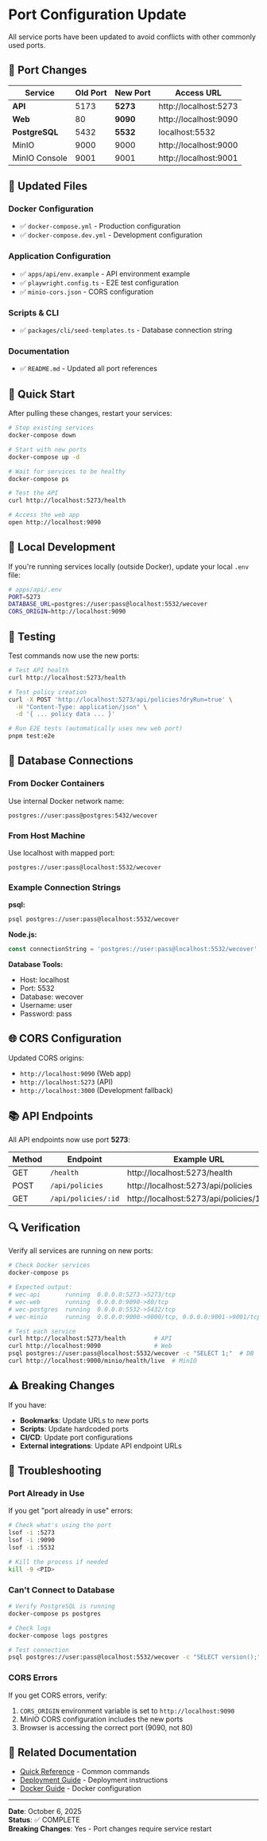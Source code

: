 # Port Configuration Update

All service ports have been updated to avoid conflicts with other commonly used ports.

## 🔄 Port Changes

| Service | Old Port | New Port | Access URL |
|---------|----------|----------|------------|
| **API** | 5173 | **5273** | http://localhost:5273 |
| **Web** | 80 | **9090** | http://localhost:9090 |
| **PostgreSQL** | 5432 | **5532** | localhost:5532 |
| MinIO | 9000 | 9000 | http://localhost:9000 |
| MinIO Console | 9001 | 9001 | http://localhost:9001 |

## 📝 Updated Files

### Docker Configuration
- ✅ `docker-compose.yml` - Production configuration
- ✅ `docker-compose.dev.yml` - Development configuration

### Application Configuration
- ✅ `apps/api/env.example` - API environment example
- ✅ `playwright.config.ts` - E2E test configuration
- ✅ `minio-cors.json` - CORS configuration

### Scripts & CLI
- ✅ `packages/cli/seed-templates.ts` - Database connection string

### Documentation
- ✅ `README.md` - Updated all port references

## 🚀 Quick Start

After pulling these changes, restart your services:

```bash
# Stop existing services
docker-compose down

# Start with new ports
docker-compose up -d

# Wait for services to be healthy
docker-compose ps

# Test the API
curl http://localhost:5273/health

# Access the web app
open http://localhost:9090
```

## 🔧 Local Development

If you're running services locally (outside Docker), update your local `.env` file:

```bash
# apps/api/.env
PORT=5273
DATABASE_URL=postgres://user:pass@localhost:5532/wecover
CORS_ORIGIN=http://localhost:9090
```

## 🧪 Testing

Test commands now use the new ports:

```bash
# Test API health
curl http://localhost:5273/health

# Test policy creation
curl -X POST 'http://localhost:5273/api/policies?dryRun=true' \
  -H "Content-Type: application/json" \
  -d '{ ... policy data ... }'

# Run E2E tests (automatically uses new web port)
pnpm test:e2e
```

## 🔌 Database Connections

### From Docker Containers
Use internal Docker network name:
```
postgres://user:pass@postgres:5432/wecover
```

### From Host Machine
Use localhost with mapped port:
```
postgres://user:pass@localhost:5532/wecover
```

### Example Connection Strings

**psql:**
```bash
psql postgres://user:pass@localhost:5532/wecover
```

**Node.js:**
```javascript
const connectionString = 'postgres://user:pass@localhost:5532/wecover';
```

**Database Tools:**
- Host: localhost
- Port: 5532
- Database: wecover
- Username: user
- Password: pass

## 🌐 CORS Configuration

Updated CORS origins:
- `http://localhost:9090` (Web app)
- `http://localhost:5273` (API)
- `http://localhost:3000` (Development fallback)

## 📚 API Endpoints

All API endpoints now use port **5273**:

| Method | Endpoint | Example URL |
|--------|----------|-------------|
| GET | `/health` | http://localhost:5273/health |
| POST | `/api/policies` | http://localhost:5273/api/policies |
| GET | `/api/policies/:id` | http://localhost:5273/api/policies/123 |

## 🔍 Verification

Verify all services are running on new ports:

```bash
# Check Docker services
docker-compose ps

# Expected output:
# wec-api       running  0.0.0.0:5273->5273/tcp
# wec-web       running  0.0.0.0:9090->80/tcp
# wec-postgres  running  0.0.0.0:5532->5432/tcp
# wec-minio     running  0.0.0.0:9000->9000/tcp, 0.0.0.0:9001->9001/tcp

# Test each service
curl http://localhost:5273/health        # API
curl http://localhost:9090               # Web
psql postgres://user:pass@localhost:5532/wecover -c "SELECT 1;"  # DB
curl http://localhost:9000/minio/health/live  # MinIO
```

## ⚠️ Breaking Changes

If you have:
- **Bookmarks**: Update URLs to new ports
- **Scripts**: Update hardcoded ports
- **CI/CD**: Update port configurations
- **External integrations**: Update API endpoint URLs

## 🐛 Troubleshooting

### Port Already in Use

If you get "port already in use" errors:

```bash
# Check what's using the port
lsof -i :5273
lsof -i :9090
lsof -i :5532

# Kill the process if needed
kill -9 <PID>
```

### Can't Connect to Database

```bash
# Verify PostgreSQL is running
docker-compose ps postgres

# Check logs
docker-compose logs postgres

# Test connection
psql postgres://user:pass@localhost:5532/wecover -c "SELECT version();"
```

### CORS Errors

If you get CORS errors, verify:
1. `CORS_ORIGIN` environment variable is set to `http://localhost:9090`
2. MinIO CORS configuration includes the new ports
3. Browser is accessing the correct port (9090, not 80)

## 📖 Related Documentation

- [Quick Reference](./QUICK_REFERENCE.md) - Common commands
- [Deployment Guide](./DEPLOYMENT_QUICK_START.md) - Deployment instructions
- [Docker Guide](./DOCKER.md) - Docker configuration

---

**Date**: October 6, 2025  
**Status**: ✅ COMPLETE  
**Breaking Changes**: Yes - Port changes require service restart


